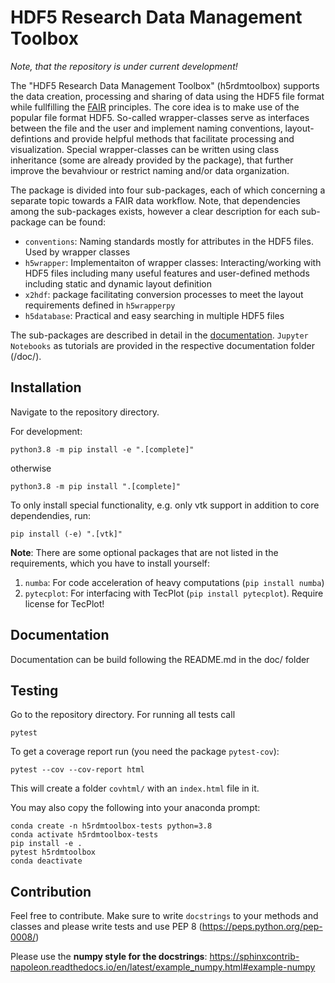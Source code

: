 # HDF5 Research Data Management Toolbox

*Note, that the repository is under current development!*

The "HDF5 Research Data Management Toolbox" (h5rdmtoolbox) supports the data creation, processing and sharing 
of data using the HDF5 file format while fullfilling the [FAIR](https://www.nature.com/articles/sdata201618) principles.
The core idea is to make use of the popular file format HDF5. So-called wrapper-classes serve as 
interfaces between the file and the user and implement naming conventions, layout-defintions and 
provide helpful methods that facilitate processing and visualization. Special wrapper-classes can be written using class 
inheritance (some are already provided by the package), that further improve the bevahviour or restrict naming and/or 
data organization.

The package is divided into four sub-packages, each of which concerning a separate topic towards a FAIR 
data workflow. Note, that dependencies among the sub-packages exists, however a clear description for each 
sub-package can be found:
  - `conventions`: Naming standards mostly for attributes in the HDF5 files. Used by wrapper classes
  - `h5wrapper`: Implementaiton of wrapper classes: Interacting/working with HDF5 files including many useful features 
     and user-defined methods including static and dynamic layout definition
  - `x2hdf`: package facilitating conversion processes to meet the layout requirements defined in `h5wrapperpy`
  - `h5database`: Practical and easy searching in multiple HDF5 files

The sub-packages are described in detail in the [documentation](./doc/_build/index.html). 
`Jupyter Notebooks` as tutorials are provided in the respective documentation folder (/doc/<sub-package>).


## Installation
Navigate to the repository directory.

For development:

    python3.8 -m pip install -e ".[complete]"
otherwise

    python3.8 -m pip install ".[complete]"

To only install special functionality, e.g. only vtk support in addition to core dependendies, run:

    pip install (-e) ".[vtk]"

**Note**: There are some optional packages that are not listed in the requirements, which 
you have to install yourself:
1. `numba`: For code acceleration of heavy computations (`pip install numba`)
2. `pytecplot`: For interfacing with TecPlot (`pip install pytecplot`). Require license for TecPlot!

## Documentation
Documentation can be build following the README.md in the doc/ folder

## Testing
Go to the repository directory. For running all tests call
```
pytest
```
To get a coverage report run (you need the package `pytest-cov`):
```
pytest --cov --cov-report html
```
This will create a folder `covhtml/` with an `index.html` file in it.

You may also copy the following into your anaconda prompt:
```
conda create -n h5rdmtoolbox-tests python=3.8
conda activate h5rdmtoolbox-tests
pip install -e .
pytest h5rdmtoolbox
conda deactivate
```

## Contribution
Feel free to contribute. Make sure to write `docstrings` to your methods and classes and please write 
tests and use PEP 8 (https://peps.python.org/pep-0008/)

Please use the **numpy style for the docstrings**: https://sphinxcontrib-napoleon.readthedocs.io/en/latest/example_numpy.html#example-numpy


